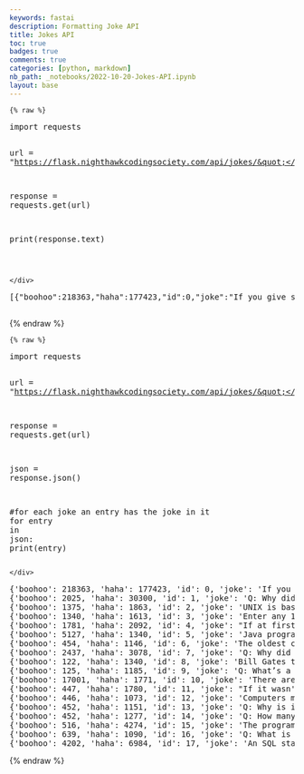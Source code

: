 ```yaml
---
keywords: fastai
description: Formatting Joke API
title: Jokes API
toc: true 
badges: true
comments: true
categories: [python, markdown]
nb_path: _notebooks/2022-10-20-Jokes-API.ipynb
layout: base
---
```


<!--
#################################################
### THIS FILE WAS AUTOGENERATED! DO NOT EDIT! ###
#################################################
# file to edit: _notebooks/2022-10-20-Jokes-API.ipynb
-->

<div class="container" id="notebook-container">
        
    {% raw %}
    
<div class="cell border-box-sizing code_cell rendered">
<div class="input">

<div class="inner_cell">
    <div class="input_area">
<div class=" highlight hl-ipython3"><pre><span></span><span class="kn">import</span> <span class="nn">requests</span>

<span class="n">url</span> <span class="o">=</span> <span class="s2">&quot;https://flask.nighthawkcodingsociety.com/api/jokes/&quot;</span>

<span class="n">response</span> <span class="o">=</span> <span class="n">requests</span><span class="o">.</span><span class="n">get</span><span class="p">(</span><span class="n">url</span><span class="p">)</span>

<span class="nb">print</span><span class="p">(</span><span class="n">response</span><span class="o">.</span><span class="n">text</span><span class="p">)</span>
    
</pre></div>

    </div>
</div>
</div>

<div class="output_wrapper">
<div class="output">

<div class="output_area">

<div class="output_subarea output_stream output_stdout output_text">
<pre>[{&#34;boohoo&#34;:218363,&#34;haha&#34;:177423,&#34;id&#34;:0,&#34;joke&#34;:&#34;If you give someone a program... you will frustrate them for a day; if you teach them how to program... you will frustrate them for a lifetime.&#34;},{&#34;boohoo&#34;:2025,&#34;haha&#34;:30300,&#34;id&#34;:1,&#34;joke&#34;:&#34;Q: Why did I divide sin by tan? A: Just cos.&#34;},{&#34;boohoo&#34;:1375,&#34;haha&#34;:1863,&#34;id&#34;:2,&#34;joke&#34;:&#34;UNIX is basically a simple operating system... but you have to be a genius to understand the simplicity.&#34;},{&#34;boohoo&#34;:1340,&#34;haha&#34;:1613,&#34;id&#34;:3,&#34;joke&#34;:&#34;Enter any 11-digit prime number to continue.&#34;},{&#34;boohoo&#34;:1781,&#34;haha&#34;:2092,&#34;id&#34;:4,&#34;joke&#34;:&#34;If at first you don&#39;t succeed; call it version 1.0.&#34;},{&#34;boohoo&#34;:5127,&#34;haha&#34;:1340,&#34;id&#34;:5,&#34;joke&#34;:&#34;Java programmers are some of the most materialistic people I know, very object-oriented&#34;},{&#34;boohoo&#34;:454,&#34;haha&#34;:1146,&#34;id&#34;:6,&#34;joke&#34;:&#34;The oldest computer can be traced back to Adam and Eve. It was an apple but with extremely limited memory. Just 1 byte. And then everything crashed.&#34;},{&#34;boohoo&#34;:2437,&#34;haha&#34;:3078,&#34;id&#34;:7,&#34;joke&#34;:&#34;Q: Why did Wi-Fi and the computer get married? A: Because they had a connection&#34;},{&#34;boohoo&#34;:122,&#34;haha&#34;:1340,&#34;id&#34;:8,&#34;joke&#34;:&#34;Bill Gates teaches a kindergarten class to count to ten. 1, 2, 3, 3.1, 95, 98, ME, 2000, XP, Vista, 7, 8, 10.&#34;},{&#34;boohoo&#34;:125,&#34;haha&#34;:1185,&#34;id&#34;:9,&#34;joke&#34;:&#34;Q: What\u2019s a aliens favorite computer key? A: the space bar!&#34;},{&#34;boohoo&#34;:17001,&#34;haha&#34;:1771,&#34;id&#34;:10,&#34;joke&#34;:&#34;There are 10 types of people in the world: those who understand binary, and those who don\u2019t.&#34;},{&#34;boohoo&#34;:447,&#34;haha&#34;:1780,&#34;id&#34;:11,&#34;joke&#34;:&#34;If it wasn&#39;t for C, we\u2019d all be programming in BASI and OBOL.&#34;},{&#34;boohoo&#34;:446,&#34;haha&#34;:1073,&#34;id&#34;:12,&#34;joke&#34;:&#34;Computers make very fast, very accurate mistakes.&#34;},{&#34;boohoo&#34;:452,&#34;haha&#34;:1151,&#34;id&#34;:13,&#34;joke&#34;:&#34;Q: Why is it that programmers always confuse Halloween with Christmas? A: Because 31 OCT = 25 DEC.&#34;},{&#34;boohoo&#34;:452,&#34;haha&#34;:1277,&#34;id&#34;:14,&#34;joke&#34;:&#34;Q: How many programmers does it take to change a light bulb? A: None. It\u2019s a hardware problem.&#34;},{&#34;boohoo&#34;:516,&#34;haha&#34;:4274,&#34;id&#34;:15,&#34;joke&#34;:&#34;The programmer got stuck in the shower because the instructions on the shampoo bottle said: Lather, Rinse, Repeat.&#34;},{&#34;boohoo&#34;:639,&#34;haha&#34;:1090,&#34;id&#34;:16,&#34;joke&#34;:&#34;Q: What is the biggest lie in the entire universe? A: I have read and agree to the Terms and Conditions.&#34;},{&#34;boohoo&#34;:4202,&#34;haha&#34;:6984,&#34;id&#34;:17,&#34;joke&#34;:&#34;An SQL statement walks into a bar and sees two tables. It approaches, and asks may I join you?&#34;}]

</pre>
</div>
</div>

</div>
</div>

</div>
    {% endraw %}

    {% raw %}
    
<div class="cell border-box-sizing code_cell rendered">
<div class="input">

<div class="inner_cell">
    <div class="input_area">
<div class=" highlight hl-ipython3"><pre><span></span><span class="kn">import</span> <span class="nn">requests</span>

<span class="n">url</span> <span class="o">=</span> <span class="s2">&quot;https://flask.nighthawkcodingsociety.com/api/jokes/&quot;</span>

<span class="n">response</span> <span class="o">=</span> <span class="n">requests</span><span class="o">.</span><span class="n">get</span><span class="p">(</span><span class="n">url</span><span class="p">)</span>

<span class="n">json</span> <span class="o">=</span> <span class="n">response</span><span class="o">.</span><span class="n">json</span><span class="p">()</span>

<span class="c1">#for each joke an entry has the joke in it</span>
<span class="k">for</span> <span class="n">entry</span> <span class="ow">in</span> <span class="n">json</span><span class="p">:</span>
    <span class="nb">print</span><span class="p">(</span><span class="n">entry</span><span class="p">)</span>
</pre></div>

    </div>
</div>
</div>

<div class="output_wrapper">
<div class="output">

<div class="output_area">

<div class="output_subarea output_stream output_stdout output_text">
<pre>{&#39;boohoo&#39;: 218363, &#39;haha&#39;: 177423, &#39;id&#39;: 0, &#39;joke&#39;: &#39;If you give someone a program... you will frustrate them for a day; if you teach them how to program... you will frustrate them for a lifetime.&#39;}
{&#39;boohoo&#39;: 2025, &#39;haha&#39;: 30300, &#39;id&#39;: 1, &#39;joke&#39;: &#39;Q: Why did I divide sin by tan? A: Just cos.&#39;}
{&#39;boohoo&#39;: 1375, &#39;haha&#39;: 1863, &#39;id&#39;: 2, &#39;joke&#39;: &#39;UNIX is basically a simple operating system... but you have to be a genius to understand the simplicity.&#39;}
{&#39;boohoo&#39;: 1340, &#39;haha&#39;: 1613, &#39;id&#39;: 3, &#39;joke&#39;: &#39;Enter any 11-digit prime number to continue.&#39;}
{&#39;boohoo&#39;: 1781, &#39;haha&#39;: 2092, &#39;id&#39;: 4, &#39;joke&#39;: &#34;If at first you don&#39;t succeed; call it version 1.0.&#34;}
{&#39;boohoo&#39;: 5127, &#39;haha&#39;: 1340, &#39;id&#39;: 5, &#39;joke&#39;: &#39;Java programmers are some of the most materialistic people I know, very object-oriented&#39;}
{&#39;boohoo&#39;: 454, &#39;haha&#39;: 1146, &#39;id&#39;: 6, &#39;joke&#39;: &#39;The oldest computer can be traced back to Adam and Eve. It was an apple but with extremely limited memory. Just 1 byte. And then everything crashed.&#39;}
{&#39;boohoo&#39;: 2437, &#39;haha&#39;: 3078, &#39;id&#39;: 7, &#39;joke&#39;: &#39;Q: Why did Wi-Fi and the computer get married? A: Because they had a connection&#39;}
{&#39;boohoo&#39;: 122, &#39;haha&#39;: 1340, &#39;id&#39;: 8, &#39;joke&#39;: &#39;Bill Gates teaches a kindergarten class to count to ten. 1, 2, 3, 3.1, 95, 98, ME, 2000, XP, Vista, 7, 8, 10.&#39;}
{&#39;boohoo&#39;: 125, &#39;haha&#39;: 1185, &#39;id&#39;: 9, &#39;joke&#39;: &#39;Q: What’s a aliens favorite computer key? A: the space bar!&#39;}
{&#39;boohoo&#39;: 17001, &#39;haha&#39;: 1771, &#39;id&#39;: 10, &#39;joke&#39;: &#39;There are 10 types of people in the world: those who understand binary, and those who don’t.&#39;}
{&#39;boohoo&#39;: 447, &#39;haha&#39;: 1780, &#39;id&#39;: 11, &#39;joke&#39;: &#34;If it wasn&#39;t for C, we’d all be programming in BASI and OBOL.&#34;}
{&#39;boohoo&#39;: 446, &#39;haha&#39;: 1073, &#39;id&#39;: 12, &#39;joke&#39;: &#39;Computers make very fast, very accurate mistakes.&#39;}
{&#39;boohoo&#39;: 452, &#39;haha&#39;: 1151, &#39;id&#39;: 13, &#39;joke&#39;: &#39;Q: Why is it that programmers always confuse Halloween with Christmas? A: Because 31 OCT = 25 DEC.&#39;}
{&#39;boohoo&#39;: 452, &#39;haha&#39;: 1277, &#39;id&#39;: 14, &#39;joke&#39;: &#39;Q: How many programmers does it take to change a light bulb? A: None. It’s a hardware problem.&#39;}
{&#39;boohoo&#39;: 516, &#39;haha&#39;: 4274, &#39;id&#39;: 15, &#39;joke&#39;: &#39;The programmer got stuck in the shower because the instructions on the shampoo bottle said: Lather, Rinse, Repeat.&#39;}
{&#39;boohoo&#39;: 639, &#39;haha&#39;: 1090, &#39;id&#39;: 16, &#39;joke&#39;: &#39;Q: What is the biggest lie in the entire universe? A: I have read and agree to the Terms and Conditions.&#39;}
{&#39;boohoo&#39;: 4202, &#39;haha&#39;: 6984, &#39;id&#39;: 17, &#39;joke&#39;: &#39;An SQL statement walks into a bar and sees two tables. It approaches, and asks may I join you?&#39;}
</pre>
</div>
</div>

</div>
</div>

</div>
    {% endraw %}

</div>
 


